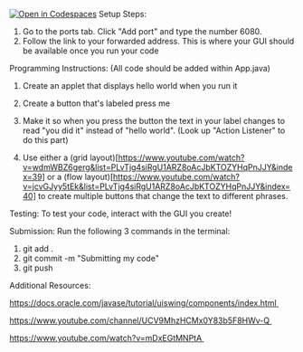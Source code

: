 [![Open in Codespaces](https://classroom.github.com/assets/launch-codespace-2972f46106e565e64193e422d61a12cf1da4916b45550586e14ef0a7c637dd04.svg)](https://classroom.github.com/open-in-codespaces?assignment_repo_id=20930501)
Setup Steps:
1) Go to the ports tab. Click "Add port" and type the number 6080. 
2) Follow the link to your forwarded address. This is where your GUI should be available once you run your code


Programming Instructions:
(All code should be added within App.java)
1) Create an applet that displays hello world when you run it 

2) Create a button that's labeled press me

3) Make it so when you press the button the text in your label changes to read "you did it" instead of "hello world". (Look up "Action Listener" to do this part)

4) Use either a (grid layout)[https://www.youtube.com/watch?v=wdmWBZ6gerg&list=PLvTjg4siRgU1ARZ8oAcJbKTOZYHqPnJJY&index=39] or a (flow layout)[https://www.youtube.com/watch?v=jcvGJyy5tEk&list=PLvTjg4siRgU1ARZ8oAcJbKTOZYHqPnJJY&index=40] to create multiple buttons that change the text to different phrases. 

Testing:
To test your code, interact with the GUI you create! 

Submission:
Run the following 3 commands in the terminal:
1) git add . 
2) git commit -m "Submitting my code"
3) git push

Additional Resources:

https://docs.oracle.com/javase/tutorial/uiswing/components/index.html 

https://www.youtube.com/channel/UCV9MhzHCMx0Y83b5F8HWv-Q 

https://www.youtube.com/watch?v=mDxEGtMNPtA 